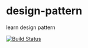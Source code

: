 # design-pattern
learn design pattern

[![Build Status](https://travis-ci.com/qinkai176/design-pattern.svg?branch=master)](https://travis-ci.com/qinkai176/design-pattern)

